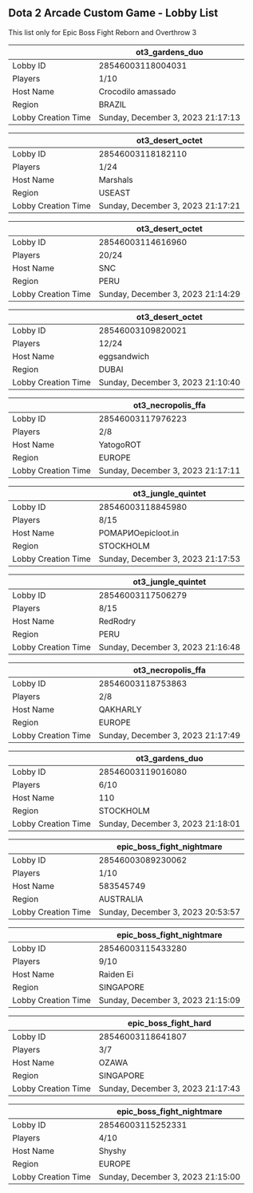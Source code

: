 ## Dota 2 Arcade Custom Game - Lobby List

This list only for Epic Boss Fight Reborn and Overthrow 3

|  | ot3_gardens_duo |
| ------ | ------ |
| Lobby ID | 28546003118004031 |
| Players | 1/10 |
| Host Name | Crocodilo amassado |
| Region | BRAZIL |
| Lobby Creation Time | Sunday, December 3, 2023 21:17:13 |


|  | ot3_desert_octet |
| ------ | ------ |
| Lobby ID | 28546003118182110 |
| Players | 1/24 |
| Host Name | Marshals |
| Region | USEAST |
| Lobby Creation Time | Sunday, December 3, 2023 21:17:21 |


|  | ot3_desert_octet |
| ------ | ------ |
| Lobby ID | 28546003114616960 |
| Players | 20/24 |
| Host Name | SNC |
| Region | PERU |
| Lobby Creation Time | Sunday, December 3, 2023 21:14:29 |


|  | ot3_desert_octet |
| ------ | ------ |
| Lobby ID | 28546003109820021 |
| Players | 12/24 |
| Host Name | eggsandwich |
| Region | DUBAI |
| Lobby Creation Time | Sunday, December 3, 2023 21:10:40 |


|  | ot3_necropolis_ffa |
| ------ | ------ |
| Lobby ID | 28546003117976223 |
| Players | 2/8 |
| Host Name | YatogoROT |
| Region | EUROPE |
| Lobby Creation Time | Sunday, December 3, 2023 21:17:11 |


|  | ot3_jungle_quintet |
| ------ | ------ |
| Lobby ID | 28546003118845980 |
| Players | 8/15 |
| Host Name | РОМАРИОepicloot.in |
| Region | STOCKHOLM |
| Lobby Creation Time | Sunday, December 3, 2023 21:17:53 |


|  | ot3_jungle_quintet |
| ------ | ------ |
| Lobby ID | 28546003117506279 |
| Players | 8/15 |
| Host Name | RedRodry |
| Region | PERU |
| Lobby Creation Time | Sunday, December 3, 2023 21:16:48 |


|  | ot3_necropolis_ffa |
| ------ | ------ |
| Lobby ID | 28546003118753863 |
| Players | 2/8 |
| Host Name | QAKHARLY |
| Region | EUROPE |
| Lobby Creation Time | Sunday, December 3, 2023 21:17:49 |


|  | ot3_gardens_duo |
| ------ | ------ |
| Lobby ID | 28546003119016080 |
| Players | 6/10 |
| Host Name | 110 |
| Region | STOCKHOLM |
| Lobby Creation Time | Sunday, December 3, 2023 21:18:01 |


|  | epic_boss_fight_nightmare |
| ------ | ------ |
| Lobby ID | 28546003089230062 |
| Players | 1/10 |
| Host Name | 583545749 |
| Region | AUSTRALIA |
| Lobby Creation Time | Sunday, December 3, 2023 20:53:57 |


|  | epic_boss_fight_nightmare |
| ------ | ------ |
| Lobby ID | 28546003115433280 |
| Players | 9/10 |
| Host Name | Raiden Ei |
| Region | SINGAPORE |
| Lobby Creation Time | Sunday, December 3, 2023 21:15:09 |


|  | epic_boss_fight_hard |
| ------ | ------ |
| Lobby ID | 28546003118641807 |
| Players | 3/7 |
| Host Name | OZAWA |
| Region | SINGAPORE |
| Lobby Creation Time | Sunday, December 3, 2023 21:17:43 |


|  | epic_boss_fight_nightmare |
| ------ | ------ |
| Lobby ID | 28546003115252331 |
| Players | 4/10 |
| Host Name | Shyshy |
| Region | EUROPE |
| Lobby Creation Time | Sunday, December 3, 2023 21:15:00 |


